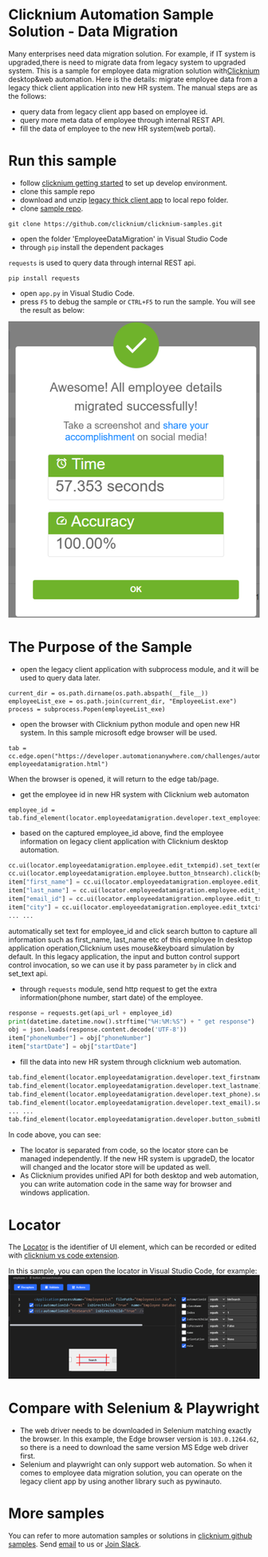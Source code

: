 # Clicknium Automation Sample Solution - Data Migration

Many enterprises need data migration solution. For example, if IT system is upgraded,there is need to migrate data from legacy system to upgraded system.
This is a sample for employee data migration solution with[Clicknium](https://www.clicknium.com/) desktop&web automation.
Here is the details: migrate employee data from a legacy thick client application into new HR system.
The manual steps are as the follows:
- query data from legacy client app based on employee id.
- query more meta data of employee through internal REST API.
- fill the data of employee to the new HR system(web portal).

# Run this sample
- follow [clicknium getting started](https://www.clicknium.com/documents/quickstart) to set up develop environment.
- clone this sample repo
- download and unzip [legacy thick client app](https://github.com/AutomationAnywhere/Employee-Data-Migration/raw/master/EmployeeList.zip) to local repo folder.
- clone [sample repo](https://github.com/clicknium/clicknium-samples).
```
git clone https://github.com/clicknium/clicknium-samples.git
```
- open the folder 'EmployeeDataMigration' in Visual Studio Code
- through `pip` install the dependent packages
  
`requests` is used to query data through internal REST api.

```
pip install requests
```
- open `app.py` in Visual Studio Code.
- press `F5` to debug the sample or `CTRL+F5` to run the sample.
You will see the result as below:

![result](img/result.png)

# The Purpose of the Sample
- open the legacy client application with subprocess module, and it will be used to query data later.

```
current_dir = os.path.dirname(os.path.abspath(__file__))
employeeList_exe = os.path.join(current_dir, "EmployeeList.exe")
process = subprocess.Popen(employeeList_exe)
```

- open the browser with Clicknium python module and open new HR system. In this sample microsoft edge browser will be used.
  
```
tab = cc.edge.open("https://developer.automationanywhere.com/challenges/automationanywherelabs-employeedatamigration.html")
```
When the browser is opened, it will return to the edge tab/page.

- get the employee id in new HR system with Clicknium web automaton

```
employee_id = tab.find_element(locator.employeedatamigration.developer.text_employeeid).get_text()
```

- based on the captured employee_id above, find the employee information on legacy client application with Clicknium desktop automation.

```python
cc.ui(locator.employeedatamigration.employee.edit_txtempid).set_text(employee_id, by='set-text')
cc.ui(locator.employeedatamigration.employee.button_btnsearch).click(by='control-invocation')
item["first_name"] = cc.ui(locator.employeedatamigration.employee.edit_txtfirstname).get_text()
item["last_name"] = cc.ui(locator.employeedatamigration.employee.edit_txtlastname).get_text()
item["email_id"] = cc.ui(locator.employeedatamigration.employee.edit_txtemailid).get_text()
item["city"] = cc.ui(locator.employeedatamigration.employee.edit_txtcity).get_text()
... ...
```

 automatically set text for employee_id and click search button to capture all information such as first_name, last_name etc of this employee 
In desktop application operation,Clicknium uses mouse&keyboard simulation by default. In this legacy application, the input and button control support control invocation, so we can use it by pass parameter `by` in click and set_text api.

- through `requests` module, send http request to get the extra information(phone number, start date) of the employee.

```python
response = requests.get(api_url + employee_id)
print(datetime.datetime.now().strftime("%H:%M:%S") + " get response")
obj = json.loads(response.content.decode('UTF-8'))
item["phoneNumber"] = obj["phoneNumber"]
item["startDate"] = obj["startDate"]
```

- fill the data into new HR system through clicknium web automation.
```python
tab.find_element(locator.employeedatamigration.developer.text_firstname).set_text(item["first_name"])
tab.find_element(locator.employeedatamigration.developer.text_lastname).set_text(item["last_name"])
tab.find_element(locator.employeedatamigration.developer.text_phone).set_text(item["phoneNumber"])
tab.find_element(locator.employeedatamigration.developer.text_email).set_text(item["email_id"])
... ...
tab.find_element(locator.employeedatamigration.developer.button_submitbutton).click()
```

In code above, you can see:
- The locator is separated from code, so the locator store can be managed independently. If the new HR system is upgradeD, the locator will changed and the locator store will be updated as well. 
- As Clicknium provides unified API for both desktop and web automation, you can write automation code  in the same way for browser and windows application.

# Locator
The [Locator](https://www.clicknium.com/documents/concepts/locator) is the identifier of UI element, which can be recorded or edited with [clicknium vs code extension](https://marketplace.visualstudio.com/items?itemName=ClickCorp.clicknium).

In this sample, you can open the locator in Visual Studio Code, for example:
![locator](img/locator.png)

# Compare with Selenium & Playwright
- The web driver needs to be downloaded in Selenium matching exactly the browser. In this example, the Edge browser version is `103.0.1264.62`, so there is a need to download the same version MS Edge web driver first.
- Selenium and playwright can only support web automation. So when it comes to employee data migration solution, you can operate on the legacy client app by using another library such as pywinauto.

# More samples
You can refer to more automation samples or solutions in [clicknium github samples](https://github.com/clicknium/clicknium-samples).
Send [email](mailto:support@clicknium.com) to us or [Join Slack](https://join.slack.com/t/clicknium/shared_invite/zt-1cfxsstw7-s0CeJdhyg5wQ1h7_KKc6QQ).
